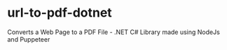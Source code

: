 # url-to-pdf-dotnet
Converts a Web Page to a PDF File - .NET C# Library made using NodeJs and Puppeteer
